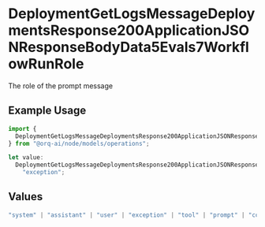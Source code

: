 # DeploymentGetLogsMessageDeploymentsResponse200ApplicationJSONResponseBodyData5Evals7WorkflowRunRole

The role of the prompt message

## Example Usage

```typescript
import {
  DeploymentGetLogsMessageDeploymentsResponse200ApplicationJSONResponseBodyData5Evals7WorkflowRunRole,
} from "@orq-ai/node/models/operations";

let value:
  DeploymentGetLogsMessageDeploymentsResponse200ApplicationJSONResponseBodyData5Evals7WorkflowRunRole =
    "exception";
```

## Values

```typescript
"system" | "assistant" | "user" | "exception" | "tool" | "prompt" | "correction" | "expected_output"
```